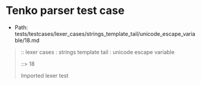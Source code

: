 # Tenko parser test case

- Path: tests/testcases/lexer_cases/strings_template_tail/unicode_escape_variable/18.md

> :: lexer cases : strings template tail : unicode escape variable
>
> ::> 18
>
> Imported lexer test
>
> <template tail> incomplete long unicode escapes in unclosed string

## FAIL

## Input

`````js
`${"-->"}\u{
`````

## Output

_Note: the whole output block is auto-generated. Manual changes will be overwritten!_

Below follow outputs in four parsing modes: sloppy mode, strict mode script goal, module goal, web compat mode (always sloppy).

Note that the output parts are auto-generated by the test runner to reflect actual result.

### Sloppy mode

Parsed with script goal and as if the code did not start with strict mode header.

`````
throws: Lexer error!
    Unclosed template literal

`${"-->"}\u{
        ^^^^------- error
`````

### Strict mode

Parsed with script goal but as if it was starting with `"use strict"` at the top.

_Output same as sloppy mode._

### Module goal

Parsed with the module goal.

_Output same as sloppy mode._

### Web compat mode

Parsed in sloppy script mode but with the web compat flag enabled.

_Output same as sloppy mode._
